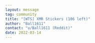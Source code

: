 ```yaml
---
layout: message
tag: community
title: "[WTS] XMR Stickers (106 left)"
author: "Ball1611"	
contact: "u/Ball1611 (Reddit)"
date: 2022-03-14
---
```

